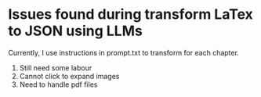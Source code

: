 # Issues found during transform LaTex to JSON using LLMs

Currently, I use instructions in prompt.txt to transform for each chapter.

1. Still need some labour
2. Cannot click to expand images
3. Need to handle pdf files